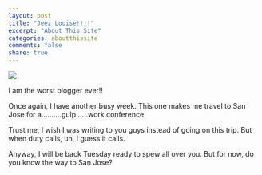 ```yaml
---
layout: post
title: "Jeez Louise!!!!"
excerpt: "About This Site"
categories: aboutthissite
comments: false
share: true
---
```


![](https://i.ytimg.com/vi/car6ehhepxw/maxresdefault.jpg)







I am the worst blogger ever!!


Once again, I have another busy week. This one makes me travel to San Jose for a..........gulp......work conference.



Trust me, I wish I was writing to you guys instead of going on this trip. But when duty calls, uh, I guess it calls.


Anyway, I will be back Tuesday ready to spew all over you. But for now, do you know the way to San Jose?
